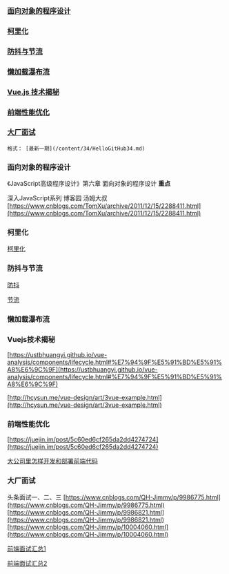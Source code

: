 

### [ 面向对象的程序设计 ](#面向对象的程序设计)

### [ 柯里化 ](#柯里化)

### [ 防抖与节流 ](#防抖与节流)

### [ 懒加载瀑布流 ](#懒加载瀑布流)

### [ Vue.js 技术揭秘 ](#Vuejs技术揭秘)

### [ 前端性能优化 ](#前端性能优化)

### [ 大厂面试 ](#大厂面试)


```
格式： [最新一期](/content/34/HelloGitHub34.md)
```










### 面向对象的程序设计

《JavaScript高级程序设计》第六章 面向对象的程序设计   **重点**

深入JavaScript系列 博客园 汤姆大叔   [https://www.cnblogs.com/TomXu/archive/2011/12/15/2288411.html](https://www.cnblogs.com/TomXu/archive/2011/12/15/2288411.html)


### 柯里化

[柯里化](https://github.com/jarvis12138/blog/blob/b93379e7283e0859a17396d3ebbc3162aaa6e023/question/%E9%9D%A2%E8%AF%95%E9%A2%98%EF%BC%9A%E5%87%BD%E6%95%B0%E6%9F%AF%E9%87%8C%E5%8C%96.md)


### 防抖与节流

[防抖](https://github.com/mqyqingfeng/Blog/issues/22)

[节流](https://github.com/mqyqingfeng/Blog/issues/26)


### 懒加载瀑布流


### Vuejs技术揭秘

[https://ustbhuangyi.github.io/vue-analysis/components/lifecycle.html#%E7%94%9F%E5%91%BD%E5%91%A8%E6%9C%9F](https://ustbhuangyi.github.io/vue-analysis/components/lifecycle.html#%E7%94%9F%E5%91%BD%E5%91%A8%E6%9C%9F)

[http://hcysun.me/vue-design/art/3vue-example.html](http://hcysun.me/vue-design/art/3vue-example.html)


### 前端性能优化

[https://juejin.im/post/5c60ed6cf265da2dd4274724](https://juejin.im/post/5c60ed6cf265da2dd4274724)

[大公司里怎样开发和部署前端代码](https://www.zhihu.com/question/20790576/answer/32602154)


### 大厂面试

头条面试一、二、三   [https://www.cnblogs.com/QH-Jimmy/p/9986775.html](https://www.cnblogs.com/QH-Jimmy/p/9986775.html) [https://www.cnblogs.com/QH-Jimmy/p/9986821.html](https://www.cnblogs.com/QH-Jimmy/p/9986821.html) [https://www.cnblogs.com/QH-Jimmy/p/10004060.html](https://www.cnblogs.com/QH-Jimmy/p/10004060.html)

[前端面试汇总1](https://juejin.im/post/5c62b92de51d457fd77b22ce)

[前端面试汇总2](https://juejin.im/post/5c64d15d6fb9a049d37f9c20)














